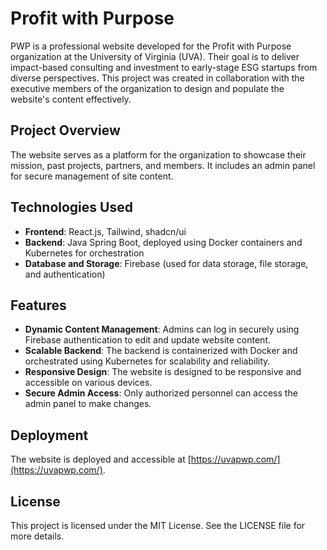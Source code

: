 # Profit with Purpose

PWP is a professional website developed for the Profit with Purpose organization at the University of Virginia (UVA). Their goal is to deliver impact-based consulting and investment to early-stage ESG startups from diverse perspectives. This project was created in collaboration with the executive members of the organization to design and populate the website's content effectively.

## Project Overview

The website serves as a platform for the organization to showcase their mission, past projects, partners, and members. It includes an admin panel for secure management of site content.

## Technologies Used

- **Frontend**: React.js, Tailwind, shadcn/ui
- **Backend**: Java Spring Boot, deployed using Docker containers and Kubernetes for orchestration
- **Database and Storage**: Firebase (used for data storage, file storage, and authentication)

## Features

- **Dynamic Content Management**: Admins can log in securely using Firebase authentication to edit and update website content.
- **Scalable Backend**: The backend is containerized with Docker and orchestrated using Kubernetes for scalability and reliability.
- **Responsive Design**: The website is designed to be responsive and accessible on various devices.
- **Secure Admin Access**: Only authorized personnel can access the admin panel to make changes.

## Deployment

The website is deployed and accessible at [https://uvapwp.com/](https://uvapwp.com/).

## License

This project is licensed under the MIT License. See the LICENSE file for more details.
